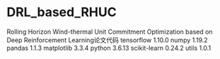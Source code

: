 # DRL_based_RHUC
Rolling Horizon Wind-thermal Unit Commitment Optimization based on Deep Reinforcement Learning论文代码
tensorflow  1.10.0 
numpy  1.19.2 
pandas  1.1.3 
matplotlib  3.3.4
python  3.6.13
scikit-learn  0.24.2
utils  1.0.1
